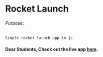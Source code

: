 # Rocket Launch

###### Purpose:
    Simple rocket launch app in js

#### Dear Students, Check out the live app [here](http://203.193.173.125/buildriseshine/javascript/rocket/).